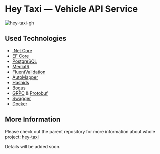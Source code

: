 # Hey Taxi — Vehicle API Service

![hey-taxi-gh](https://user-images.githubusercontent.com/288159/168375490-ce3e975d-c802-4987-b42a-df2496e0264f.png)

## Used Technologies

- [.Net Core](https://dotnet.microsoft.com/)
- [EF Core](https://docs.microsoft.com/en-us/ef/core/what-is-ef-core)
- [PostgreSQL](https://www.postgresql.org/)
- [MediatR](https://nuget.org/packages/MediatR/)
- [FluentValidation](https://fluentvalidation.net/)
- [AutoMapper](https://automapper.org/)
- [Hashids](https://hashids.org/)
- [Bogus](https://nuget.org/packages/Bogus/)
- [GRPC](https://grpc.io/) & [Protobuf](https://developers.google.com/protocol-buffers/)
- [Swagger](https://swagger.io/)
- [Docker](https://www.docker.com/)

## More Information

Please check out the parent repository for more information about whole project: [hey-taxi](https://github.com/orkungursel/hey-taxi)

Details will be added soon.
